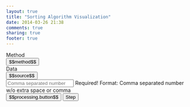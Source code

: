 ```yaml
---
layout: true
title: "Sorting Algorithm Visualization"
date: 2014-03-26 21:38
comments: true
sharing: true
footer: true
---
```


<link rel="stylesheet" type="text/css" href="{{ root_url }}/algorithm/css/bootstrap.css"/> <link rel="stylesheet" type="text/css" href="{{ root_url }}/algorithm/css/sorting.css"/> <script src="{{ root_url }}/algorithm/js/angular.js"></script> <script src="{{ root_url }}/algorithm/js/angular-sanitize.js"></script> <script src="{{ root_url }}/algorithm/js/ui-bootstrap-tpls-0.10.0.js"></script> <script src="{{ root_url }}/algorithm/js/alg.js"></script> <form name="myForm" class="form-horizontal" ng-app="SortAlg" ng-controller="SortCtrl"> <div class="form-group"> <label class="col-sm-2 control-label">Method</label> <div class="col-sm-10"> <button ng-repeat="method in sortingMethods.options" type="button" class="btn btn-sm btn-success" ng-model="sortingMethods.selected" btn-radio="'$$method$$'" ng-click="changeAlg(method)">$$method$$</button> </div> </div> <div class="form-group"> <label class="col-sm-2 control-label">Data</label> <div class="col-sm-4"> <button ng-repeat="source in dataSource.options" type="button" class="btn btn-info btn-sm" ng-model="dataSource.selected" btn-radio="'$$source$$'" ng-click="changeSource(source)">$$source$$</button> </div> <div class="col-sm-6" ng-class="{'has-error': myForm.data.$invalid}"> <input type="text" name="data" class="form-control" id="sortSource" placeholder="Comma separated number" ng-model="sortSource" required ng-pattern="/^[0-9]+(,[0-9]+)*$/" ng-change="updateSortData(sortSource)"> <span class="help-block" ng-show="myForm.data.$error.required">Required!</span> <span class="help-block" ng-show="myForm.data.$error.pattern">Format: Comma separated number w/o extra space or comma</span> </div> </div> <div class="form-group"> <div class="col-sm-offset-2 col-sm-10"> <button class="btn btn-sm btn-danger" ng-model="processing.button" ng-click="start(processing.button)" btn-checkbox btn-checkbox-false="'Start'" btn-checkbox-true="'Stop'">$$processing.button$$</button> <button class="btn btn-sm btn-warning" ng-click="step()">Step</button> </div> </div> <div class="form-group"> <div class="col-sm-offset-2 col-sm-6"> <bar-chart dataset="sortData"/> </div> <div class="col-sm-2"> <bar-legends legends="legends"/> </div> </div> <div class="form-group"> <div class="col-sm-offset-2 col-sm-10"> <pre ng-bind-html="trustedCode(algText)"></pre> </div> </div> </form>
